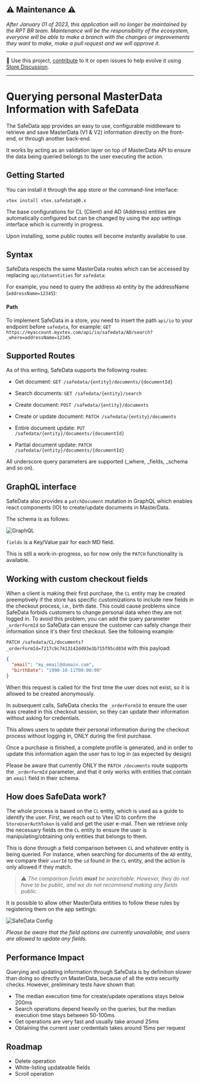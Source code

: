 ##  ⚠️ Maintenance ⚠️
*After January 01 of 2023, this application will no longer be maintained by the RPT BR team. Maintenance will be the responsibility of the ecosystem, everyone will be able to make a branch with the changes or improvements they want to make, make a pull request and we will approve it.*

---

📢 Use this project, [contribute](https://github.com/vtex-apps/safedata) to it or open issues to help evolve it using [Store Discussion](https://github.com/vtex-apps/store-discussion).

---

# Querying personal MasterData Information with SafeData

The SafeData app provides an easy to use, configurable middleware to retrieve and save MasterData (V1 & V2) information directly on the front-end, or through another back-end.

It works by acting as an validation layer on top of MasterData API to ensure the data being queried belongs to the user executing the action.

## Getting Started

You can install it through the app store or the command-line interface:

```
vtex install vtex.safedata@0.x
```

The base configurations for CL (Client) and AD (Address) entities are automatically configured but can be changed by using the app settings interface which is currently in progress.

Upon installing, some public routes will become instantly available to use.

## Syntax

SafeData respects the same MasterData routes which can be accessed by replacing `api/dataentities` for `safedata`:

For example, you need to query the address `AD` entity by the addressName (`addressName=12345`):

#### Path

To implement SafeData in a store, you need to insert the path `api/io` to your endpoint before `safedata`, for example:
`GET https://myaccount.myvtex.com/api/io/safedata/AD/search?_where=addressName=12345`

## Supported Routes

As of this writing, SafeData supports the following routes:

- Get document:
`GET /safedata/{entity}/documents/{documentId}`

- Search documents:
`GET /safedata/{entity}/search`

- Create document:
`POST /safedata/{entity}/documents`

- Create or update document:
`PATCH /safedata/{entity}/documents`

- Entire document update:
`PUT /safedata/{entity}/documents/{documentId}`

- Partial document update:
`PATCH /safedata/{entity}/documents/{documentId}`

All underscore query parameters are supported (_where, _fields, _schema and so on).

## GraphQL interface

SafeData also provides a `patchDocument` mutation in GraphQL which enables react components (IO) to create/update documents in MasterData. 

The schema is as follows:

![GraphQL](https://user-images.githubusercontent.com/1629129/127065235-fcf682d2-4b15-42d2-8d9b-b7b2df7d1d81.png)

`fields` is a Key/Value pair for each MD field.

This is still a work-in-progress, so for now only the `PATCH` functionality is available.

## Working with custom checkout fields

When a client is making their first purchase, the `CL` entity may be created preemptively if the store has specific customizations to include new fields in the checkout process, i.e., birth date. This could cause problems since SafeData forbids customers to change personal data when they are not logged in. To avoid this problem, you can add the query parameter `_orderFormId` so SafeData can ensure the customer can safely change their information since it's their first checkout. See the following example:

`PATCH /safedata/CL/documents?_orderFormId=7217c9c7413142dd93e3b715f95cd03d` with this payload:
```json
{
  "email": "my_email@domain.com",
  "birthDate": "1990-10-11T00:00:00"
}
```

When this request is called for the first time the user does not exist, so it is allowed to be created anonymously.

In subsequent calls, SafeData checks the `_orderFormId` to ensure the user was created in this checkout session, so they can update their information without asking for credentials.

This allows users to update their personal information during the checkout process without logging in, ONLY during the first purchase.

Once a purchase is finished, a complete profile is generated, and in order to update this information again the user has to log in (as expected by design)

Please be aware that currently ONLY the `PATCH /documents` route supports the `_orderFormId` parameter, and that it only works with entities that contain an `email` field in their schema.

## How does SafeData work?

The whole process is based on the `CL` entity, which is used as a guide to identify the user. First, we reach out to Vtex ID to confirm the `StoreUserAuthToken` is valid and get the user e-mail. Then we retrieve only the necessary fields on the `CL` entity to ensure the user is manipulating/obtaining only entities that belongs to them.

This is done through a field comparison between `CL` and whatever entity is being queried. For instance, when searching for documents of the `AD` entity, we compare their `userId` to the `id` found in the `CL` entity, and the action is only allowed if they match.

> ⚠️ *The comparison fields **must** be searchable. However, they do not have to be public, and we do not recommend making any fields public.*

It is possible to allow other MasterData entities to follow these rules by registering them on the app settings:

![SafeData Config](https://user-images.githubusercontent.com/1629129/119353802-b9405d80-bc79-11eb-95b2-9cbc5574fb0a.png)

*Please be aware that the field options are currently unavailable, and users are allowed to update any fields.*

## Performance Impact

Querying and updating information through SafeData is by definition slower than doing so directly on MasterData, because of all the extra security checks. However, preliminary tests have shown that:
- The median execution time for create/update operations stays below 200ms
- Search operations depend heavily on the queries, but the median execution time stays between 50-100ms
- Get operations are very fast and usually take around 25ms
- Obtaining the current user credentials takes around 15ms per request

## Roadmap

- Delete operation
- White-listing updateable fields
- Scroll operation
